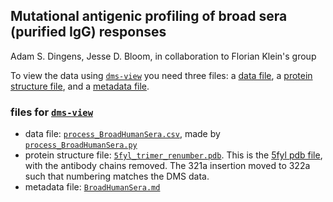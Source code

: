 ## Mutational antigenic profiling of broad sera (purified IgG) responses 

Adam S. Dingens, Jesse D. Bloom, in collaboration to Florian Klein's group

To view the data using [`dms-view`](dms-view.github.io) you need three files: a [data file](process_BroadHumanSera.csv), a [protein structure file](5fyl_trimer_renumber.pdb), and a [metadata file](BroadHumanSera.md).

### files for [`dms-view`](dms-view.github.io)

- data file: [`process_BroadHumanSera.csv`](process_BroadHumanSera.csv), made by [`process_BroadHumanSera.py`](process_BroadHumanSera.py)
- protein structure file: [`5fyl_trimer_renumber.pdb`](5fyl_trimer_renumber.pdb). This is the [5fyl pdb file](https://www.rcsb.org/structure/5FYL), with the antibody chains removed. The 321a insertion moved to 322a such that numbering matches the DMS data.  
- metadata file: [`BroadHumanSera.md`](BroadHumanSera.md)

